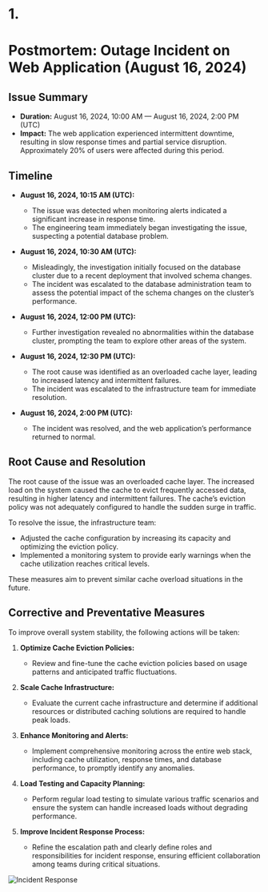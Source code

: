 # 1.

# **Postmortem: Outage Incident on Web Application (August 16, 2024)**

## **Issue Summary**

- **Duration:** August 16, 2024, 10:00 AM — August 16, 2024, 2:00 PM (UTC)
- **Impact:** The web application experienced intermittent downtime, resulting in slow response times and partial service disruption. Approximately 20% of users were affected during this period.

## **Timeline**

- **August 16, 2024, 10:15 AM (UTC):**
  - The issue was detected when monitoring alerts indicated a significant increase in response time.
  - The engineering team immediately began investigating the issue, suspecting a potential database problem.

- **August 16, 2024, 10:30 AM (UTC):**
  - Misleadingly, the investigation initially focused on the database cluster due to a recent deployment that involved schema changes.
  - The incident was escalated to the database administration team to assess the potential impact of the schema changes on the cluster’s performance.

- **August 16, 2024, 12:00 PM (UTC):**
  - Further investigation revealed no abnormalities within the database cluster, prompting the team to explore other areas of the system.

- **August 16, 2024, 12:30 PM (UTC):**
  - The root cause was identified as an overloaded cache layer, leading to increased latency and intermittent failures.
  - The incident was escalated to the infrastructure team for immediate resolution.

- **August 16, 2024, 2:00 PM (UTC):**
  - The incident was resolved, and the web application’s performance returned to normal.

## **Root Cause and Resolution**

The root cause of the issue was an overloaded cache layer. The increased load on the system caused the cache to evict frequently accessed data, resulting in higher latency and intermittent failures. The cache’s eviction policy was not adequately configured to handle the sudden surge in traffic.

To resolve the issue, the infrastructure team:
- Adjusted the cache configuration by increasing its capacity and optimizing the eviction policy.
- Implemented a monitoring system to provide early warnings when the cache utilization reaches critical levels.

These measures aim to prevent similar cache overload situations in the future.

## **Corrective and Preventative Measures**

To improve overall system stability, the following actions will be taken:

1. **Optimize Cache Eviction Policies:**
   - Review and fine-tune the cache eviction policies based on usage patterns and anticipated traffic fluctuations.

2. **Scale Cache Infrastructure:**
   - Evaluate the current cache infrastructure and determine if additional resources or distributed caching solutions are required to handle peak loads.

3. **Enhance Monitoring and Alerts:**
   - Implement comprehensive monitoring across the entire web stack, including cache utilization, response times, and database performance, to promptly identify any anomalies.

4. **Load Testing and Capacity Planning:**
   - Perform regular load testing to simulate various traffic scenarios and ensure the system can handle increased loads without degrading performance.

5. **Improve Incident Response Process:**
   - Refine the escalation path and clearly define roles and responsibilities for incident response, ensuring efficient collaboration among teams during critical situations.

![Incident Response](https://media.giphy.com/media/v1.Y2lkPTc5MGI3NjExNGNsbGphcGZza282aXNhZzhzMGp3aWNteTV5MTR1amNmZ2k2eGhsMiZlcD12MV9naWZzX3NlYXJjaCZjdD1n/2j3oROgKTZOa4/giphy.gif)



